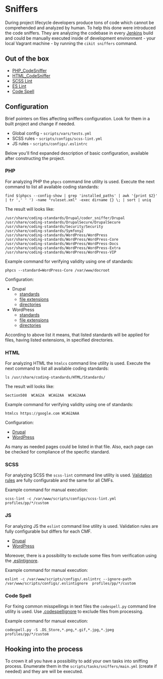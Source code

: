 # Sniffers

During project lifecycle developers produce tons of code which cannot be comprehended and analyzed by human. To help this done were introduced the code sniffers. They are analyzing the codebase in every [Jenkins](../../jenkins) build and could be manually executed inside of development environment - your local Vagrant machine - by running the `cikit sniffers` command.

## Out of the box

- [PHP_CodeSniffer](https://github.com/squizlabs/PHP_CodeSniffer)
- [HTML_CodeSniffer](https://github.com/squizlabs/HTML_CodeSniffer)
- [SCSS Lint](https://github.com/brigade/scss-lint)
- [ES Lint](https://github.com/eslint/eslint)
- [Code Spell](https://github.com/lucasdemarchi/codespell)

## Configuration

Brief pointers on files affecting sniffers configuration. Look for them in a built project and change if needed.

- Global config - `scripts/vars/tests.yml`
- SCSS rules - `scripts/configs/scss-lint.yml`
- JS rules - `scripts/configs/.eslintrc`

Below you'll find expanded description of basic configuration, available after constructing the project.

### PHP

For analyzing PHP the `phpcs` command line utility is used. Execute the next command to list all available coding standards: 

```shell
find $(phpcs --config-show | grep 'installed_paths' | awk '{print $2}' | tr ',' ' ') -name "ruleset.xml" -exec dirname {} \; | sort | uniq
```

The result will looks like:

```text
/usr/share/coding-standards/Drupal/coder_sniffer/Drupal
/usr/share/coding-standards/DrupalSecure/DrupalSecure
/usr/share/coding-standards/Security/Security
/usr/share/coding-standards/Symfony2
/usr/share/coding-standards/WordPress/WordPress
/usr/share/coding-standards/WordPress/WordPress-Core
/usr/share/coding-standards/WordPress/WordPress-Docs
/usr/share/coding-standards/WordPress/WordPress-Extra
/usr/share/coding-standards/WordPress/WordPress-VIP
```

Example command for verifying validity using one of standards:

```shell
phpcs --standard=WordPress-Core /var/www/docroot
```

Configuration:

- Drupal
  - [standards](../../../cmf/drupal/all/scripts/vars/tests.yml#L3)
  - [file extensions](../../../cmf/drupal/all/scripts/vars/tests.yml#L4)
  - [directories](../../../cmf/drupal/all/scripts/vars/tests.yml#L16)
- WordPress
  - [standards](../../../cmf/wordpress/all/scripts/vars/tests.yml#L3)
  - [file extensions](../../../cmf/wordpress/all/scripts/vars/tests.yml#L4)
  - [directories](../../../cmf/wordpress/all/scripts/vars/tests.yml#L16)

According to above list it means, that listed standards will be applied for files, having listed extensions, in specified directories.

### HTML

For analyzing HTML the `htmlcs` command line utility is used. Execute the next command to list all available coding standards:

```shell
ls /usr/share/coding-standards/HTML/Standards/
```

The result will looks like:

```text
Section508  WCAG2A  WCAG2AA  WCAG2AAA
```

Example command for verifying validity using one of standards:

```shell
htmlcs https://google.com WCAG2AAA
```

Configuration:

- [Drupal](../../../cmf/drupal/all/scripts/vars/tests.yml#L11)
- [WordPress](../../../cmf/wordpress/all/scripts/vars/tests.yml#L11)

As many as needed pages could be listed in that file. Also, each page can be checked for compliance of the specific standard.

### SCSS

For analyzing SCSS the `scss-lint` command line utility is used. [Validation rules](../../../cmf/all/scripts/configs/scss-lint.yml) are fully configurable and the same for all CMFs.

Example command for manual execution:

```shell
scss-lint -c /var/www/scripts/configs/scss-lint.yml profiles/pp/*/custom
```

### JS

For analyzing JS the `eslint` command line utility is used. Validation rules are fully configurable but differs for each CMF.

- [Drupal](../../../cmf/drupal/all/scripts/configs/.eslintrc)
- [WordPress](../../../cmf/wordpress/all/scripts/configs/.eslintrc)

Moreover, there is a possibility to exclude some files from verification using the [.eslintignore](../../../cmf/all/scripts/configs/.eslintignore).

Example command for manual execution:

```shell
eslint -c /var/www/scripts/configs/.eslintrc --ignore-path /var/www/scripts/configs/.eslintignore  profiles/pp/*/custom
```

### Code Spell

For fixing common misspellings in text files the `codespell.py` command line utility is used. Use [.codespellignore](../../../cmf/all/scripts/configs/.codespellignore) to exclude files from processing.

Example command for manual execution:

```shell
codespell.py -S .DS_Store,*.png,*.gif,*.jpg,*.jpeg profiles/pp/*/custom
```

## Hooking into the process

To crown it all you have a possibility to add your own tasks into sniffing process. Enumerate them in the `scripts/tasks/sniffers/main.yml` (create if needed) and they are will be executed.
